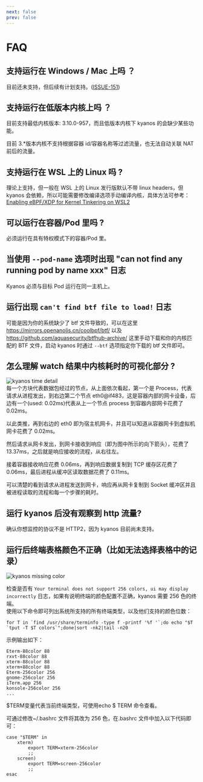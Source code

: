 ```yaml
---
next: false
prev: false
---
```


# FAQ

## 支持运行在 Windows / Mac 上吗 ？

目前还未支持，但后续有计划支持。([ISSUE-151](https://github.com/hengyoush/kyanos/issues/151))

## 支持运行在低版本内核上吗 ？

目前支持最低内核版本: 3.10.0-957，而且低版本内核下 kyanos 的会缺少某些功能。

目前 3.\*版本内核不支持根据容器 id/容器名称等过滤流量，也无法自动关联 NAT 前后的流量。

## 支持运行在 WSL 上的 Linux 吗 ?

理论上支持，但一般在 WSL 上的 Linux 发行版默认不带 linux
headers，但 kyanos 会依赖，所以可能需要修改编译选项手动编译内核，具体方法可参考：[Enabling eBPF/XDP for Kernel Tinkering on WSL2](https://dev.to/wiresurfer/unleash-the-forbidden-enabling-ebpfxdp-for-kernel-tinkering-on-wsl2-43fj)

## 可以运行在容器/Pod 里吗 ?

必须运行在具有特权模式下的容器/Pod 里。

## 当使用 `--pod-name` 选项时出现 "can not find any running pod by name xxx" 日志

Kyanos 必须与目标 Pod 运行在同一主机上。

## 运行出现 `can't find btf file to load!` 日志

可能是因为你的系统缺少了 btf 文件导致的，可以在这里
https://mirrors.openanolis.cn/coolbpf/btf/ 以及
https://github.com/aquasecurity/btfhub-archive/
这里手动下载和你的内核匹配的 BTF 文件，启动 kyanos 时通过 `--btf`
选项指定你下载的 btf 文件即可。

## 怎么理解 watch 结果中内核耗时的可视化部分 ?

![kyanos time detail](/faq-time-detail.png)  
每一个方块代表数据包经过的节点，从上面依次看起，第一个是 Process，代表请求从进程发出，到右边第二个节点 eth0@if483，这是容器内部的网卡设备，后边有一个(used: 0.02ms)代表从上一个节点 process 到容器内部网卡花费了 0.02ms。

以此类推，再到右边的 eth0 即为宿主机网卡，并且可以知道从容器网卡到虚拟机网卡花费了 0.02ms。

然后请求从网卡发出，到网卡接收到响应（即为图中所示的向下箭头），花费了 13.37ms，之后就是响应接收的流程，从右往左。

接着容器接收响应花费 0.06ms，再到响应数据复制到 TCP 缓存区花费了 0.06ms，最后进程从缓冲区读取数据花费了 0.11ms。

可以清楚的看到请求从进程发送到网卡，响应再从网卡复制到 Socket 缓冲区并且被进程读取的流程和每一个步骤的耗时。

## 运行 kyanos 后没有观察到 http 流量?

确认你想监控的协议不是 HTTP2，因为 kyanos 目前尚未支持。

## 运行后终端表格颜色不正确（比如无法选择表格中的记录）

![kyanos missing color](/missing-color.png)

检查是否有
`Your terminal does not support 256 colors, ui may display incorrectly`
日志，如果有说明终端的颜色配置不正确，kyanos 需要 256 色的终端。  
使用以下命令即可列出系统所支持的所有终端类型，以及他们支持的颜色位数：

```shell
for T in `find /usr/share/terminfo -type f -printf '%f '`;do echo "$T `tput -T $T colors`";done|sort -nk2|tail -n20
```

示例输出如下：

```shell
Eterm-88color 88
rxvt-88color 88
xterm-88color 88
xterm+88color 88
Eterm-256color 256
gnome-256color 256
iTerm.app 256
konsole-256color 256
...
```

$TERM变量代表当前终端类型，可使用echo $ TERM 命令查看。

可通过修改~/.bashrc 文件将其改为 256 色，在.bashrc 文件中加入以下代码即可：

```shell
case "$TERM" in
    xterm)
        export TERM=xterm-256color
        ;;
    screen)
        export TERM=screen-256color
        ;;
esac
```
